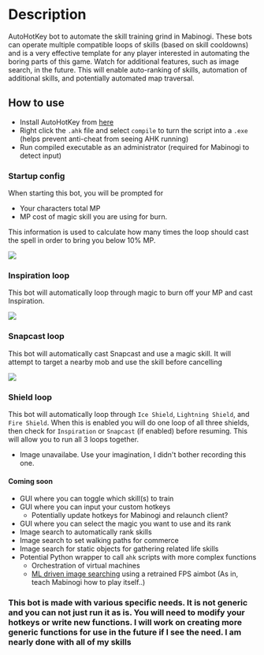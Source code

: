 # Description
AutoHotKey bot to automate the skill training grind in Mabinogi. These bots can operate multiple compatible loops of skills (based on skill cooldowns) and is a very effective template for any player interested in automating the boring parts of this game. Watch for additional features, such as image search, in the future. This will enable auto-ranking of skills, automation of additional skills, and potentially automated map traversal. 

## How to use
- Install AutoHotKey from [here](https://www.autohotkey.com)
- Right click the `.ahk` file and select `compile` to turn the script into a `.exe` (helps prevent anti-cheat from seeing AHK running)
- Run compiled executable as an administrator (required for Mabinogi to detect input)

### Startup config
When starting this bot, you will be prompted for
- Your characters total MP
- MP cost of magic skill you are using for burn. 

This information is used to calculate how many times the loop should cast the spell in order to bring you below 10% MP.

![](./images/startup.gif)

### Inspiration loop
This bot will automatically loop through magic to burn off your MP and cast Inspiration.

![](./images/inspiration.gif)

### Snapcast loop
This bot will automatically cast Snapcast and use a magic skill. It will attempt to target a nearby mob and use the skill before cancelling

![](./images/snapcast.gif)

### Shield loop
This bot will automatically loop through `Ice Shield`, `Lightning Shield`, and `Fire Shield`. When this is enabled you will do one loop of all three shields, then check for `Inspiration` or `Snapcast` (if enabled) before resuming. This will allow you to run all 3 loops together.

- Image unavailabe. Use your imagination, I didn't bother recording this one.

#### Coming soon
- GUI where you can toggle which skill(s) to train
- GUI where you can input your custom hotkeys
  - Potentially update hotkeys for Mabinogi and relaunch client?
- GUI where you can select the magic you want to use and its rank
- Image search to automatically rank skills
- Image search to set walking paths for commerce
- Image search for static objects for gathering related life skills
- Potential Python wrapper to call `ahk` scripts with more complex functions
  - Orchestration of virtual machines
  - [ML driven image searching](https://github.com/Vijayabhaskar96/CSAimBot) using a retrained FPS aimbot (As in, teach Mabinogi how to play itself..)


### This bot is made with various specific needs. It is not generic and you can not just run it as is. You will need to modify your hotkeys or write new functions. I will work on creating more generic functions for use in the future if I see the need. I am nearly done with all of my skills
